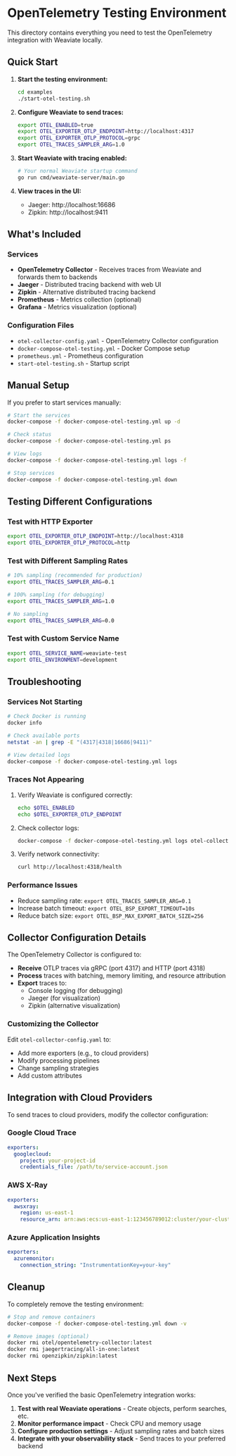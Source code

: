 # OpenTelemetry Testing Environment

This directory contains everything you need to test the OpenTelemetry integration with Weaviate locally.

## Quick Start

1. **Start the testing environment:**
   ```bash
   cd examples
   ./start-otel-testing.sh
   ```

2. **Configure Weaviate to send traces:**
   ```bash
   export OTEL_ENABLED=true
   export OTEL_EXPORTER_OTLP_ENDPOINT=http://localhost:4317
   export OTEL_EXPORTER_OTLP_PROTOCOL=grpc
   export OTEL_TRACES_SAMPLER_ARG=1.0
   ```

3. **Start Weaviate with tracing enabled:**
   ```bash
   # Your normal Weaviate startup command
   go run cmd/weaviate-server/main.go
   ```

4. **View traces in the UI:**
   - Jaeger: http://localhost:16686
   - Zipkin: http://localhost:9411

## What's Included

### Services

- **OpenTelemetry Collector** - Receives traces from Weaviate and forwards them to backends
- **Jaeger** - Distributed tracing backend with web UI
- **Zipkin** - Alternative distributed tracing backend
- **Prometheus** - Metrics collection (optional)
- **Grafana** - Metrics visualization (optional)

### Configuration Files

- `otel-collector-config.yaml` - OpenTelemetry Collector configuration
- `docker-compose-otel-testing.yml` - Docker Compose setup
- `prometheus.yml` - Prometheus configuration
- `start-otel-testing.sh` - Startup script

## Manual Setup

If you prefer to start services manually:

```bash
# Start the services
docker-compose -f docker-compose-otel-testing.yml up -d

# Check status
docker-compose -f docker-compose-otel-testing.yml ps

# View logs
docker-compose -f docker-compose-otel-testing.yml logs -f

# Stop services
docker-compose -f docker-compose-otel-testing.yml down
```

## Testing Different Configurations

### Test with HTTP Exporter
```bash
export OTEL_EXPORTER_OTLP_ENDPOINT=http://localhost:4318
export OTEL_EXPORTER_OTLP_PROTOCOL=http
```

### Test with Different Sampling Rates
```bash
# 10% sampling (recommended for production)
export OTEL_TRACES_SAMPLER_ARG=0.1

# 100% sampling (for debugging)
export OTEL_TRACES_SAMPLER_ARG=1.0

# No sampling
export OTEL_TRACES_SAMPLER_ARG=0.0
```

### Test with Custom Service Name
```bash
export OTEL_SERVICE_NAME=weaviate-test
export OTEL_ENVIRONMENT=development
```

## Troubleshooting

### Services Not Starting
```bash
# Check Docker is running
docker info

# Check available ports
netstat -an | grep -E "(4317|4318|16686|9411)"

# View detailed logs
docker-compose -f docker-compose-otel-testing.yml logs
```

### Traces Not Appearing
1. Verify Weaviate is configured correctly:
   ```bash
   echo $OTEL_ENABLED
   echo $OTEL_EXPORTER_OTLP_ENDPOINT
   ```

2. Check collector logs:
   ```bash
   docker-compose -f docker-compose-otel-testing.yml logs otel-collector
   ```

3. Verify network connectivity:
   ```bash
   curl http://localhost:4318/health
   ```

### Performance Issues
- Reduce sampling rate: `export OTEL_TRACES_SAMPLER_ARG=0.1`
- Increase batch timeout: `export OTEL_BSP_EXPORT_TIMEOUT=10s`
- Reduce batch size: `export OTEL_BSP_MAX_EXPORT_BATCH_SIZE=256`

## Collector Configuration Details

The OpenTelemetry Collector is configured to:

- **Receive** OTLP traces via gRPC (port 4317) and HTTP (port 4318)
- **Process** traces with batching, memory limiting, and resource attribution
- **Export** traces to:
  - Console logging (for debugging)
  - Jaeger (for visualization)
  - Zipkin (alternative visualization)

### Customizing the Collector

Edit `otel-collector-config.yaml` to:
- Add more exporters (e.g., to cloud providers)
- Modify processing pipelines
- Change sampling strategies
- Add custom attributes

## Integration with Cloud Providers

To send traces to cloud providers, modify the collector configuration:

### Google Cloud Trace
```yaml
exporters:
  googlecloud:
    project: your-project-id
    credentials_file: /path/to/service-account.json
```

### AWS X-Ray
```yaml
exporters:
  awsxray:
    region: us-east-1
    resource_arn: arn:aws:ecs:us-east-1:123456789012:cluster/your-cluster
```

### Azure Application Insights
```yaml
exporters:
  azuremonitor:
    connection_string: "InstrumentationKey=your-key"
```

## Cleanup

To completely remove the testing environment:

```bash
# Stop and remove containers
docker-compose -f docker-compose-otel-testing.yml down -v

# Remove images (optional)
docker rmi otel/opentelemetry-collector:latest
docker rmi jaegertracing/all-in-one:latest
docker rmi openzipkin/zipkin:latest
```

## Next Steps

Once you've verified the basic OpenTelemetry integration works:

1. **Test with real Weaviate operations** - Create objects, perform searches, etc.
2. **Monitor performance impact** - Check CPU and memory usage
3. **Configure production settings** - Adjust sampling rates and batch sizes
4. **Integrate with your observability stack** - Send traces to your preferred backend 